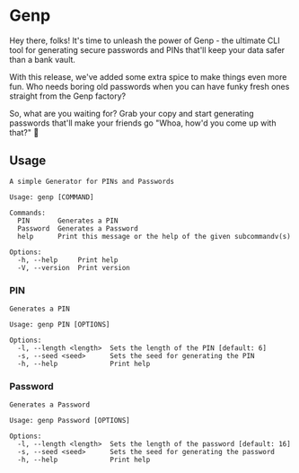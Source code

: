 # Genp

Hey there, folks! It's time to unleash the power of Genp - the ultimate CLI tool for generating secure passwords and PINs that'll keep your data safer than a bank vault.

With this release, we've added some extra spice to make things even more fun. Who needs boring old passwords when you can have funky fresh ones straight from the Genp factory?

So, what are you waiting for? Grab your copy and start generating passwords that'll make your friends go "Whoa, how'd you come up with that?" 🎉

## Usage

```
A simple Generator for PINs and Passwords

Usage: genp [COMMAND]

Commands:
  PIN       Generates a PIN
  Password  Generates a Password
  help      Print this message or the help of the given subcommandv(s)

Options:
  -h, --help     Print help
  -V, --version  Print version
```

### PIN

```
Generates a PIN

Usage: genp PIN [OPTIONS]

Options:
  -l, --length <length>  Sets the length of the PIN [default: 6]
  -s, --seed <seed>      Sets the seed for generating the PIN
  -h, --help             Print help
```

### Password

```
Generates a Password

Usage: genp Password [OPTIONS]

Options:
  -l, --length <length>  Sets the length of the password [default: 16]
  -s, --seed <seed>      Sets the seed for generating the password
  -h, --help             Print help
```